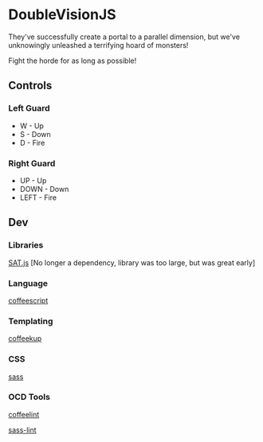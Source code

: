 # DoubleVisionJS
They've successfully create a portal to a parallel dimension,
but we've unknowingly unleashed a terrifying hoard of monsters!

Fight the horde for as long as possible!

## Controls 

### Left Guard
* W - Up
* S - Down
* D - Fire

### Right Guard
* UP - Up
* DOWN - Down
* LEFT - Fire

## Dev
### Libraries
[SAT.js](https://github.com/jriecken/sat-js) [No longer a dependency, library was too large, but was great early]

### Language
[coffeescript](https://github.com/jashkenas/coffeescript)
### Templating
[coffeekup](https://github.com/mauricemach/coffeekup)
### CSS
[sass](https://github.com/sass/sass)
### OCD Tools
[coffeelint](https://github.com/clutchski/coffeelint)

[sass-lint](https://github.com/sasstools/sass-lint)
